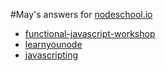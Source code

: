 #May's answers for  [nodeschool.io](http://nodeschool.io)

- [functional-javascript-workshop](functional-javascript-workshop)
- [learnyounode](learnyounode)
- [javascripting](javascripting)

